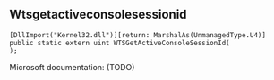 ## Wtsgetactiveconsolesessionid

```
[DllImport("Kernel32.dll")][return: MarshalAs(UnmanagedType.U4)]
public static extern uint WTSGetActiveConsoleSessionId(
);
```

Microsoft documentation: (TODO)
